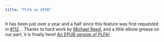 ```yaml
---
title: "PLFA as EPUB"
---
```


It has been just over a year and a half since this feature was first requested in [#112][issue112]… Thanks to hard work by [Michael Reed][mreed20], and a little elbow grease on our part, it is finally here! [An EPUB version of PLFA!][EPUB]

[EPUB]: https://plfa.github.io/epub/plfa.epub
[issue112]: https://github.com/plfa/plfa.github.io/issues/112
[mreed20]: https://github.com/mreed20
